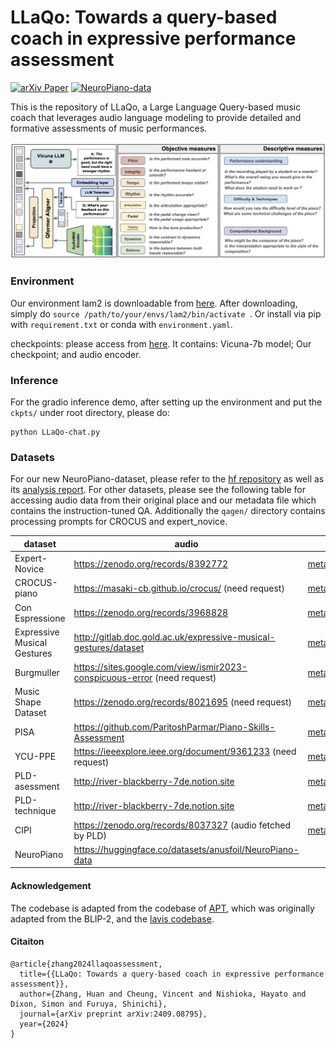 # LLaQo: Towards a query-based coach in expressive performance assessment
[![arXiv Paper](https://img.shields.io/badge/arXiv-Paper-brightgreen)](https://arxiv.org/pdf/2409.08795) [![NeuroPiano-data](https://img.shields.io/badge/neuropiano-data-orange)](https://huggingface.co/datasets/anusfoil/NeuroPiano-data) 

This is the repository of LLaQo, a Large Language Query-based music coach that leverages audio language modeling to provide detailed and formative assessments of music performances. 

![plot](doc/llaqo_figure.png)

### Environment

Our environment lam2 is downloadable from [here](https://huggingface.co/anusfoil/LLaQo-ckpts). After downloading, simply do ```source /path/to/your/envs/lam2/bin/activate ```.  Or install via pip with ```requirement.txt``` or conda with ```environment.yaml```.

checkpoints: please access from [here](https://huggingface.co/anusfoil/LLaQo-ckpts). It contains: Vicuna-7b model; Our checkpoint; and audio encoder. 


### Inference

For the gradio inference demo, after setting up the environment and put the ```ckpts/``` under root directory, please do:
```
python LLaQo-chat.py 
```

### Datasets

For our new NeuroPiano-dataset, please refer to the [hf repository](https://huggingface.co/datasets/anusfoil/NeuroPiano-data) as well as its [analysis report](). For other datasets, please see the following table for accessing audio data from their original place and our metadata file which contains the instruction-tuned QA. Additionally the ```qagen/``` directory contains processing prompts for CROCUS and expert_novice.

| dataset                       | audio                                                                    | metadata |
|-------------------------------|--------------------------------------------------------------------------|----------|
| Expert-Novice                 | https://zenodo.org/records/8392772                                       |  [metadatas/expert_novice/evaluation_qa.csv](metadatas/expert_novice/evaluation_qa.csv)        |
| CROCUS-piano                  | https://masaki-cb.github.io/crocus/ (need request)                       |  [metadatas/crocus/evaluation_qa.csv](metadatas/crocus/evaluation_qa.csv)        |
| Con Espressione               | https://zenodo.org/records/3968828                                       |  [metadatas/con_espressione/audio_qa.csv](metadatas/con_espressione/audio_qa.csv)        |
| Expressive Musical Gestures | http://gitlab.doc.gold.ac.uk/expressive-musical-gestures/dataset         |  [metadatas/expressive_musical_gestures/audio_qa.csv](metadatas/expressive_musical_gestures/audio_qa.csv)        |
| Burgmuller                    | https://sites.google.com/view/ismir2023-conspicuous-error (need request) |  [metadatas/Burgmuller/audio_qa.csv](metadatas/Burgmuller/audio_qa.csv)        |
| Music Shape Dataset           | https://zenodo.org/records/8021695 (need request)                        | [metadatas/music_shape_dataset/audio_qa.csv](metadatas/music_shape_dataset/audio_qa.csv)         |
| PISA                          | https://github.com/ParitoshParmar/Piano-Skills-Assessment                |  [metadatas/PISA/Annotations_v2.csv](metadatas/PISA/Annotations_v2.csv)        |
| YCU-PPE                       | https://ieeexplore.ieee.org/document/9361233 (need request)              | [metadatas/YCU-PPE-III/audio_qa.csv](metadatas/YCU-PPE-III/audio_qa.csv)         |
| PLD-asessment                     | http://river-blackberry-7de.notion.site                                  |  [metadatas/PianoJudge/audio_qa.csv](metadatas/PianoJudge/audio_qa.csv)        |
| PLD-technique                     | http://river-blackberry-7de.notion.site                                  |  [metadatas/techniques/audio_qa.csv](metadatas/techniques/audio_qa.csv)        |
| CIPI                          | https://zenodo.org/records/8037327 (audio fetched by PLD)                | [metadatas/difficulty_cipi/audio_qa.csv](metadatas/difficulty_cipi/audio_qa.csv)         |
| NeuroPiano                    | https://huggingface.co/datasets/anusfoil/NeuroPiano-data                 |          |


#### Acknowledgement

The codebase is adapted from the codebase of [APT](https://arxiv.org/abs/2312.00249), which was originally adapted from the BLIP-2, and the [lavis codebase](https://github.com/salesforce/LAVIS).  


#### Citaiton
```
@article{zhang2024llaqoassessment,
  title={{LLaQo: Towards a query-based coach in expressive performance assessment}},
  author={Zhang, Huan and Cheung, Vincent and Nishioka, Hayato and Dixon, Simon and Furuya, Shinichi},
  journal={arXiv preprint arXiv:2409.08795},
  year={2024}
}
```

